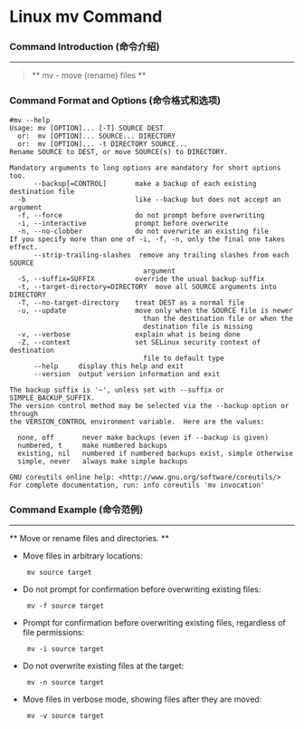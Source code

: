 # Linux mv Command
### Command Introduction (命令介绍)
-------------------
> ** mv - move (rename) files **

### Command Format and Options (命令格式和选项)
```
#mv --help
Usage: mv [OPTION]... [-T] SOURCE DEST
  or:  mv [OPTION]... SOURCE... DIRECTORY
  or:  mv [OPTION]... -t DIRECTORY SOURCE...
Rename SOURCE to DEST, or move SOURCE(s) to DIRECTORY.

Mandatory arguments to long options are mandatory for short options too.
      --backup[=CONTROL]       make a backup of each existing destination file
  -b                           like --backup but does not accept an argument
  -f, --force                  do not prompt before overwriting
  -i, --interactive            prompt before overwrite
  -n, --no-clobber             do not overwrite an existing file
If you specify more than one of -i, -f, -n, only the final one takes effect.
      --strip-trailing-slashes  remove any trailing slashes from each SOURCE
                                 argument
  -S, --suffix=SUFFIX          override the usual backup suffix
  -t, --target-directory=DIRECTORY  move all SOURCE arguments into DIRECTORY
  -T, --no-target-directory    treat DEST as a normal file
  -u, --update                 move only when the SOURCE file is newer
                                 than the destination file or when the
                                 destination file is missing
  -v, --verbose                explain what is being done
  -Z, --context                set SELinux security context of destination
                                 file to default type
      --help     display this help and exit
      --version  output version information and exit

The backup suffix is '~', unless set with --suffix or SIMPLE_BACKUP_SUFFIX.
The version control method may be selected via the --backup option or through
the VERSION_CONTROL environment variable.  Here are the values:

  none, off       never make backups (even if --backup is given)
  numbered, t     make numbered backups
  existing, nil   numbered if numbered backups exist, simple otherwise
  simple, never   always make simple backups

GNU coreutils online help: <http://www.gnu.org/software/coreutils/>
For complete documentation, run: info coreutils 'mv invocation'
```
### Command Example (命令范例)
-------------------
** Move or rename files and directories. ** 

- Move files in arbitrary locations:

  ` mv source target`

- Do not prompt for confirmation before overwriting existing files:

  ` mv -f source target`

- Prompt for confirmation before overwriting existing files, regardless of file permissions:

  ` mv -i source target`

- Do not overwrite existing files at the target:

  ` mv -n source target`

- Move files in verbose mode, showing files after they are moved:

  ` mv -v source target`

